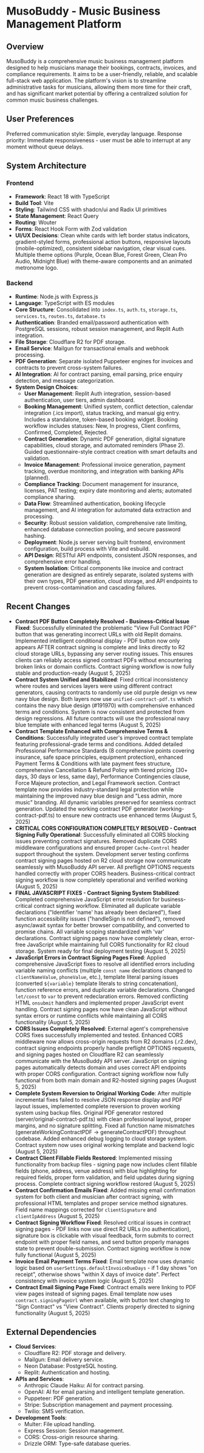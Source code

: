 # MusoBuddy - Music Business Management Platform

## Overview
MusoBuddy is a comprehensive music business management platform designed to help musicians manage their bookings, contracts, invoices, and compliance requirements. It aims to be a user-friendly, reliable, and scalable full-stack web application. The platform's vision is to streamline administrative tasks for musicians, allowing them more time for their craft, and has significant market potential by offering a centralized solution for common music business challenges.

## User Preferences
Preferred communication style: Simple, everyday language.
Response priority: Immediate responsiveness - user must be able to interrupt at any moment without queue delays.

## System Architecture

### Frontend
- **Framework**: React 18 with TypeScript
- **Build Tool**: Vite
- **Styling**: Tailwind CSS with shadcn/ui and Radix UI primitives
- **State Management**: React Query
- **Routing**: Wouter
- **Forms**: React Hook Form with Zod validation
- **UI/UX Decisions**: Clean white cards with left border status indicators, gradient-styled forms, professional action buttons, responsive layouts (mobile-optimized), consistent sidebar navigation, clear visual cues. Multiple theme options (Purple, Ocean Blue, Forest Green, Clean Pro Audio, Midnight Blue) with theme-aware components and an animated metronome logo.

### Backend
- **Runtime**: Node.js with Express.js
- **Language**: TypeScript with ES modules
- **Core Structure**: Consolidated into `index.ts`, `auth.ts`, `storage.ts`, `services.ts`, `routes.ts`, `database.ts`
- **Authentication**: Branded email/password authentication with PostgreSQL sessions, robust session management, and Replit Auth integration.
- **File Storage**: Cloudflare R2 for PDF storage.
- **Email Service**: Mailgun for transactional emails and webhook processing.
- **PDF Generation**: Separate isolated Puppeteer engines for invoices and contracts to prevent cross-system failures.
- **AI Integration**: AI for contract parsing, email parsing, price enquiry detection, and message categorization.
- **System Design Choices**:
    - **User Management**: Replit Auth integration, session-based authentication, user tiers, admin dashboard.
    - **Booking Management**: Unified system, conflict detection, calendar integration (.ics import), status tracking, and manual gig entry. Includes a standalone, token-based booking widget. Booking workflow includes statuses: New, In progress, Client confirms, Confirmed, Completed, Rejected.
    - **Contract Generation**: Dynamic PDF generation, digital signature capabilities, cloud storage, and automated reminders (Phase 2). Guided questionnaire-style contract creation with smart defaults and validation.
    - **Invoice Management**: Professional invoice generation, payment tracking, overdue monitoring, and integration with banking APIs (planned).
    - **Compliance Tracking**: Document management for insurance, licenses, PAT testing; expiry date monitoring and alerts; automated compliance sharing.
    - **Data Flow**: Streamlined authentication, booking lifecycle management, and AI integration for automated data extraction and processing.
    - **Security**: Robust session validation, comprehensive rate limiting, enhanced database connection pooling, and secure password hashing.
    - **Deployment**: Node.js server serving built frontend, environment configuration, build process with Vite and esbuild.
    - **API Design**: RESTful API endpoints, consistent JSON responses, and comprehensive error handling.
    - **System Isolation**: Critical components like invoice and contract generation are designed as entirely separate, isolated systems with their own types, PDF generation, cloud storage, and API endpoints to prevent cross-contamination and cascading failures.

## Recent Changes

- **Contract PDF Button Completely Resolved - Business-Critical Issue Fixed**: Successfully eliminated the problematic "View Full Contract PDF" button that was generating incorrect URLs with old Replit domains. Implemented intelligent conditional display - PDF button now only appears AFTER contract signing is complete and links directly to R2 cloud storage URLs, bypassing any server routing issues. This ensures clients can reliably access signed contract PDFs without encountering broken links or domain conflicts. Contract signing workflow is now fully stable and production-ready (August 5, 2025)
- **Contract System Unified and Stabilized**: Fixed critical inconsistency where routes and services layers were using different contract generators, causing contracts to randomly use old purple design vs new navy blue design. Both layers now use `unified-contract-pdf.ts` which contains the navy blue design (#191970) with comprehensive enhanced terms and conditions. System is now consistent and protected from design regressions. All future contracts will use the professional navy blue template with enhanced legal terms (August 5, 2025)
- **Contract Template Enhanced with Comprehensive Terms & Conditions**: Successfully integrated user's improved contract template featuring professional-grade terms and conditions. Added detailed Professional Performance Standards (8 comprehensive points covering insurance, safe space principles, equipment protection), enhanced Payment Terms & Conditions with late payment fees structure, comprehensive Cancellation & Refund Policy with tiered pricing (30+ days, 30 days or less, same day), Performance Contingencies clause, Force Majeure protection, and Legal Framework section. Contract template now provides industry-standard legal protection while maintaining the improved navy blue design and "Less admin, more music" branding. All dynamic variables preserved for seamless contract generation. Updated the working contract PDF generator (working-contract-pdf.ts) to ensure new contracts use enhanced terms (August 5, 2025)
- **CRITICAL CORS CONFIGURATION COMPLETELY RESOLVED - Contract Signing Fully Operational**: Successfully eliminated all CORS blocking issues preventing contract signatures. Removed duplicate CORS middleware configurations and ensured proper `Cache-Control` header support throughout the system. Development server testing confirms contract signing pages hosted on R2 cloud storage now communicate seamlessly with MusoBuddy API server. All preflight OPTIONS requests handled correctly with proper CORS headers. Business-critical contract signing workflow is now completely operational and verified working (August 5, 2025)
- **FINAL JAVASCRIPT FIXES - Contract Signing System Stabilized**: Completed comprehensive JavaScript error resolution for business-critical contract signing workflow. Eliminated all duplicate variable declarations ("Identifier 'name' has already been declared"), fixed function accessibility issues ("handleSign is not defined"), removed async/await syntax for better browser compatibility, and converted to promise chains. All variable scoping standardized with 'var' declarations. Contract signing pages now have completely clean, error-free JavaScript while maintaining full CORS functionality for R2 cloud storage. System ready for final deployment testing (August 5, 2025)
- **JavaScript Errors in Contract Signing Pages Fixed**: Applied comprehensive JavaScript fixes to resolve all identified errors including variable naming conflicts (multiple `const name` declarations changed to `clientNameValue`, `phoneValue`, etc.), template literal parsing issues (converted `${variable}` template literals to string concatenation), function reference errors, and duplicate variable declarations. Changed `let/const` to `var` to prevent redeclaration errors. Removed conflicting HTML `onsubmit` handlers and implemented proper JavaScript event handling. Contract signing pages now have clean JavaScript without syntax errors or runtime conflicts while maintaining all CORS functionality (August 5, 2025)
- **CORS Issues Completely Resolved**: External agent's comprehensive CORS fixes successfully implemented and tested. Enhanced CORS middleware now allows cross-origin requests from R2 domains (.r2.dev), contract signing endpoints properly handle preflight OPTIONS requests, and signing pages hosted on Cloudflare R2 can seamlessly communicate with the MusoBuddy API server. JavaScript on signing pages automatically detects domain and uses correct API endpoints with proper CORS configuration. Contract signing workflow now fully functional from both main domain and R2-hosted signing pages (August 5, 2025)
- **Complete System Reversion to Original Working Code**: After multiple incremental fixes failed to resolve JSON response display and PDF layout issues, implemented complete reversion to proven working system using backup files. Original PDF generator restored (server/original-contract-pdf.ts) with clean professional layout, proper margins, and no signature splitting. Fixed all function name mismatches (generateWorkingContractPDF → generateContractPDF) throughout codebase. Added enhanced debug logging to cloud storage system. Contract system now uses original working template and backend logic (August 5, 2025)
- **Contract Client Fillable Fields Restored**: Implemented missing functionality from backup files - signing page now includes client fillable fields (phone, address, venue address) with blue highlighting for required fields, proper form validation, and field updates during signing process. Complete contract signing workflow restored (August 5, 2025)
- **Contract Confirmation Emails Fixed**: Added missing email confirmation system for both client and musician after contract signing, with professional HTML templates and proper service method signatures. Field name mappings corrected for `clientSignature` and `clientIpAddress` (August 5, 2025)
- **Contract Signing Workflow Fixed**: Resolved critical issues in contract signing pages - PDF links now use direct R2 URLs (no authentication), signature box is clickable with visual feedback, form submits to correct endpoint with proper field names, and send button properly manages state to prevent double-submission. Contract signing workflow is now fully functional (August 5, 2025)
- **Invoice Email Payment Terms Fixed**: Email template now uses dynamic logic based on `userSettings.defaultInvoiceDueDays` - if 1 day shows "on receipt", otherwise shows "within X days of invoice date". Perfect consistency with invoice system logic (August 5, 2025)
- **Contract Email Signing Page Fixed**: Contract emails were linking to PDF view pages instead of signing pages. Email template now uses `contract.signingPageUrl` when available, with button text changing to "Sign Contract" vs "View Contract". Clients properly directed to signing functionality (August 5, 2025)

## External Dependencies

- **Cloud Services**:
    - Cloudflare R2: PDF storage and delivery.
    - Mailgun: Email delivery service.
    - Neon Database: PostgreSQL hosting.
    - Replit: Authentication and hosting.
- **APIs and Services**:
    - Anthropic Claude Haiku: AI for contract parsing.
    - OpenAI: AI for email parsing and intelligent template generation.
    - Puppeteer: PDF generation.
    - Stripe: Subscription management and payment processing.
    - Twilio: SMS verification.
- **Development Tools**:
    - Multer: File upload handling.
    - Express Session: Session management.
    - CORS: Cross-origin resource sharing.
    - Drizzle ORM: Type-safe database queries.